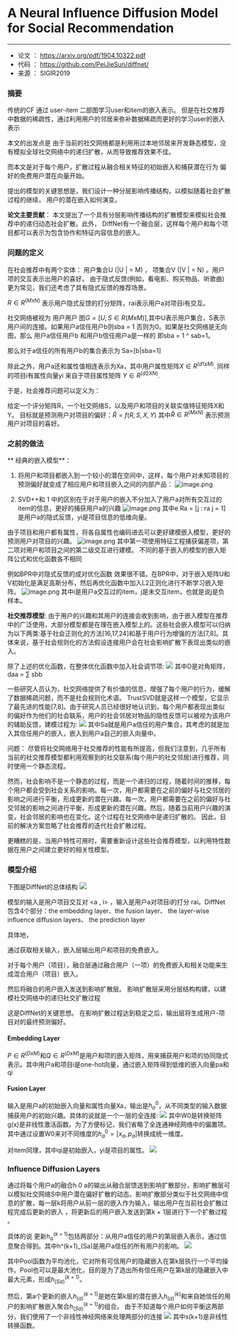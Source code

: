 # A Neural Influence Diffusion Model for Social Recommendation


-----

- 论文 ：  https://arxiv.org/pdf/1904.10322.pdf 
- 代码 ：  https://github.com/PeiJieSun/diffnet/ 
- 来源 ：  SIGIR2019



### 摘要
传统的CF 通过 user-item 二部图学习user和item的嵌入表示。
但是在社交推荐中数据的稀疏性，通过利用用户的邻居来弥补数据稀疏而更好的学习user的嵌入表示

本文的出发点是  由于当前的社交网络都是利用用过本地邻居来开发静态模型，没有模拟全球社交网络中的递归扩散，从而导致推荐效果不佳。

而本文是对于每个用户，扩散过程从融合相关特征的初始嵌入和捕获潜在行为
偏好的免费用户潜在向量开始。

提出的模型的关键思想是，我们设计一种分层影响传播结构，以模拟随着社会扩散过程的继续，
用户的潜在嵌入如何演变。

**论文主要贡献**：
本文提出了一个具有分层影响传播结构的扩散模型来模拟社会推荐中的递归动态社会扩散。此外，
DiffNet有一个融合层，这样每个用户和每个项目都可以表示为包含协作和特征内容信息的嵌入。

### 问题的定义
在社会推荐中有两个实体：
用户集合U (|U | = M) ， 项集合V (|V | = N) 。用户项的交互表示出用户的喜好。
由于隐式反馈(例如，看电影、购买物品、听歌曲)更为常见，我们还考虑了具有隐式反馈的推荐场景。

$R \in R^{(MxN)}$ 表示用户隐式反馈的打分矩阵，rai表示用户a对项目i有交互。

社交网络被视为 用户用户 图$G = [U,S \in R{(MxM)}]$,其中U表示用户集合，S表示
用户间的连接。如果用户a信任用户b则sba = 1 否则为0。如果是社交网络是无向图，那么
用户a信任用户b 和用户b信任用户a是一样的  即sba = 1 ^ sab=1。

那么对于a信任的所有用户b的集合表示为  Sa=[b|sba=1]

除此之外，用户a还和属性值相连表示为Xa，其中用户属性矩阵$X \in R^{(d1 x M)}$.
同样的项目i有属性向量yi 来自于项目属性矩阵 $Y \in R^(d2 X N)$.

于是，社会推荐问题可以定义为：

给定一个评分矩阵R，一个社交网络S，以及用户和项目的关联实值特征矩阵X和Y。
目标就是预测用户对项目的偏好：$\hat R = f(R,S,X,Y)$ 其中$\hat R \in R^{(M x N)}$
表示预测用户对项目的喜好。

###  之前的做法

** 经典的嵌入模型**：
1.  将用户和项目都嵌入到一个较小的潜在空间中，这样，每个用户对未知项目的
	预测偏好就变成了相应用户和项目嵌入之间的内部产品：
![image.png](https://upload-images.jianshu.io/upload_images/3426235-bd87e562ef6f2ebe.png?imageMogr2/auto-orient/strip%7CimageView2/2/w/1240)


2.  SVD++和 1 中的区别在于对于用户的嵌入不分加入了用户a对所有交互过的item的信息，更好的捕获用户a的兴趣
![image.png](https://upload-images.jianshu.io/upload_images/3426235-d0eb9c2d833bb704.png?imageMogr2/auto-orient/strip%7CimageView2/2/w/1240)
其中e Ra = [j : ra j = 1] 是用户a的隐式反馈，yi是项目信息的低维向量。

由于项目和用户都有属性，将各自属性也编码进去可以更好建模嵌入模型，更好的预测用户对项目的兴趣。
![image.png](https://upload-images.jianshu.io/upload_images/3426235-7f90ed4ff103be05.png?imageMogr2/auto-orient/strip%7CimageView2/2/w/1240)
其中第一项使用特征工程捕获偏差项，第二项对用户和项目之间的第二级交互进行建模。 不同的基于嵌入的模型的嵌入矩阵公式和优化函数各不相同

例如BPR中对隐式反馈的成对优化函数 效果很不错。在BPR中，对于嵌入矩阵U和V初始化是满足高斯分布，然后再优化函数中加入L2正则化进行不断学习嵌入矩阵。
![image.png](https://upload-images.jianshu.io/upload_images/3426235-0e0cd601cae90d4d.png?imageMogr2/auto-orient/strip%7CimageView2/2/w/1240)
其中i是用户a交互过的item，j是未交互item，也就是说j是负样本。

**社交推荐模型**:
由于用户的兴趣和其用户的连接会收到影响，由于嵌入模型在推荐中的广泛使用，大部分模型都是在理在嵌入模型上的。这些社会嵌入模型可以归纳为以下两类:基于社会正则化的方法[16,17,24]和基于用户行为增强的方法[7,8]。具体来说，基于社会规则化的方法假设连接用户会在社会影响扩散下表现出类似的嵌入。

除了上述的优化函数，在整体优化函数中加入社会调节项:
![](https://upload-images.jianshu.io/upload_images/3426235-949e425bf2988f76.png?imageMogr2/auto-orient/strip%7CimageView2/2/w/1240)
其中D是对角矩阵，daa = ∑ sbb

一些研究人员认为，社交网络提供了有价值的信息，增强了每个用户的行为，缓解了数据稀疏问题，而不是社会规则化术语。
TrustSVD就是这样一个模型，它显示了最先进的性能[7,8]。由于研究人员已经很好地认识到，每个用户都表现出类似的偏好作为他们的社会联系，用户的社会邻居对物品的隐性反馈可以被视为该用户的辅助反馈，建模过程为:
![](https://upload-images.jianshu.io/upload_images/3426235-e6877aa6cfae61a4.png?imageMogr2/auto-orient/strip%7CimageView2/2/w/1240)
其中Sa就是用户a信任的用户集合，其考虑的就是加入其信任用户的嵌入，嵌入到用户a自己的嵌入向量中。

问题： 尽管将社交网络用于社交推荐的性能有所提高，但我们注意到，几乎所有当前的社交推荐模型都利用观察到的社交联系(每个用户的社交邻居)进行推荐，同时使用一个静态流程。

然而，社会影响不是一个静态的过程，而是一个递归的过程，随着时间的推移，每个用户都会受到社会关系的影响。每一次，用户都需要在之前的偏好与社交邻居的影响之间进行平衡，形成更新的潜在兴趣。每一次，用户都需要在之前的偏好与社交邻居的影响之间进行平衡，形成更新的潜在兴趣。然后，随着当前用户兴趣的演变，社会邻居的影响也在变化。这个过程在社交网络中是递归扩散的。
因此，目前的解决方案忽略了社会推荐的迭代社会扩散过程。

更糟糕的是，当用户特性可用时，需要重新设计这些社会推荐模型，以利用特性数据在用户之间建立更好的相关性模型。

### 模型介绍
下图是DiffNet的总体结构
![](https://upload-images.jianshu.io/upload_images/3426235-0b46e94d8b4eacd7.png?imageMogr2/auto-orient/strip%7CimageView2/2/w/1240)

模型的输入是用户项目交互对 <a , i> ，输入是用户a对项目i的打分  rai。DiffNet包含4个部分：the embedding layer、the fusion layer、 the layer-wise influence diffusion layers、 the prediction layer

具体地，

通过获取相关输入，嵌入层输出用户和项目的免费嵌入。

 对于每个用户（项目），融合层通过融合用户（一项）的免费嵌入和相关功能来生成混合用户（项目）嵌入。

然后将融合的用户嵌入发送到影响扩散层。 影响扩散层采用分层结构构建，以建模社交网络中的递归社交扩散过程

这是DiffNet的关键思想。 在影响扩散过程达到稳定之后，输出层将生成用户-项目对的最终预测偏好。

####  Embedding Layer
$P \in R^{(D x M)}$和$Q \in R^{(D x M)}$是用户和项的嵌入矩阵，用来捕获用户和项的协同隐式表示。其中用户a和项目i是one-hot向量，通过嵌入矩阵得到低维的嵌入向量pa和qi

####  Fusion Layer
输入是用户a的初始嵌入向量和属性向量Xa，输出是$h_a^0$，从不同类型的输入数据捕获用户的初始兴趣。具体的说就是一个一层的全连接:
![](https://upload-images.jianshu.io/upload_images/3426235-db2d38eb7431d82e.png?imageMogr2/auto-orient/strip%7CimageView2/2/w/1240)
其中W0是转换矩阵  g(x)是非线性激活函数。为了方便标记，我们省略了全连通神经网络中的偏置项。其中通过设置W0来对不同维度的$h_a^0=[x_a,p_a]$转换成统一维度。

对item同理，其中qi是初始嵌入，yi是项目的属性。
![](https://upload-images.jianshu.io/upload_images/3426235-4984b8844d779f1f.png?imageMogr2/auto-orient/strip%7CimageView2/2/w/1240)

###  Influence Diffusion Layers
通过将每个用户a的融合h 0 a的输出从融合层馈送到影响扩散部分，影响扩散层可以模拟社交网络S中用户潜在偏好扩散的动态。影响扩散部分类似于社交网络中信息的扩散，每一层k将用户从前一层的嵌入作为输入，输出用户在当前社会扩散过程完成后更新的嵌入 ，将更新后的用户嵌入发送到第k + 1层进行下一个扩散过程 。

具体的说 更新$h_a^(k+1)$包括两部分：从用户a信任的用户的第层嵌入表示，通过信息聚合得到。其中h^(k+1)_(Sa)是用户a信任的所有用户的影响。
![](https://upload-images.jianshu.io/upload_images/3426235-adb801a6c507ab0c.png?imageMogr2/auto-orient/strip%7CimageView2/2/w/1240)

其中Pool函数为平均池化，它对所有可信用户的隐藏嵌入在第k层执行一个平均操作。Pool也可以是最大池化，目的是为了选出所有信任用户在第k层的隐藏嵌入中最大元素，形成$h_(Sa)^(k+1)$。

然后，第a个更新的嵌入$h_(a)^(k+1)$是她在第k层的潜在嵌入$h_(a)^(k)$和来自她信任的用户的影响扩散嵌入聚合$h_(Sa)^(k+1)$的组合。
由于不知道每个用户如何平衡这两部分，我们使用了一个非线性神经网络来处理两部分的连接
![](https://upload-images.jianshu.io/upload_images/3426235-26b609a8b10eb0dd.png?imageMogr2/auto-orient/strip%7CimageView2/2/w/1240)
其中s(k+1)是非线性转换函数。















